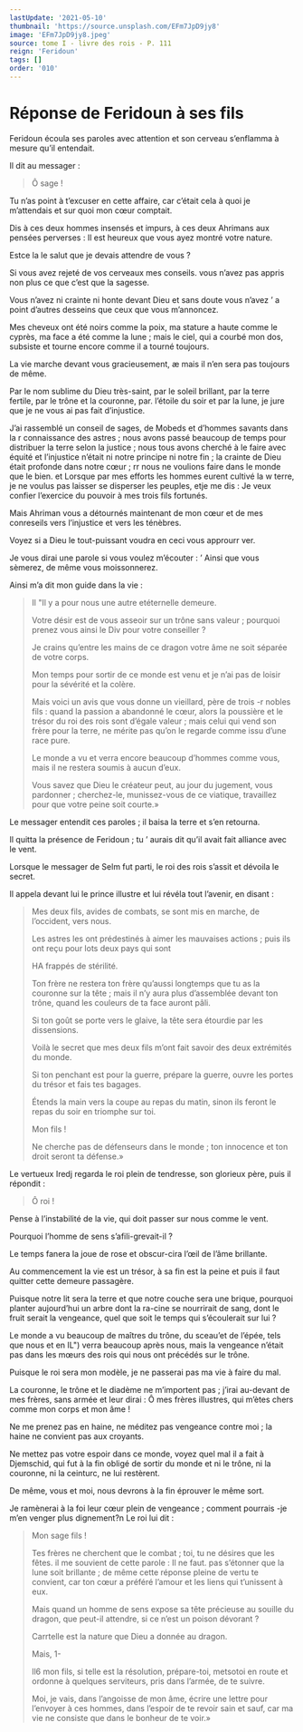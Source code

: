 ```yaml
---
lastUpdate: '2021-05-10'
thumbnail: 'https://source.unsplash.com/EFm7JpD9jy8'
image: 'EFm7JpD9jy8.jpeg'
source: tome I - livre des rois - P. 111
reign: 'Feridoun'
tags: []
order: '010'
---
```


# Réponse de Feridoun à ses fils

Feridoun écoula ses paroles avec attention et son cerveau s’enflamma à mesure qu’il entendait.

Il dit au messager :

> Ô sage !

Tu n’as point à t’excuser en cette affaire, car c’était cela à quoi je m’attendais et sur quoi mon cœur comptait.

Dis à ces deux hommes insensés et impurs, à ces deux Ahrimans aux pensées perverses : Il est heureux que vous ayez montré votre nature.

Estce la le salut que je devais attendre de vous ?

Si vous avez rejeté de vos cerveaux mes conseils. vous n’avez pas appris non plus ce que c’est que la sagesse.

Vous n’avez ni crainte ni honte devant Dieu et sans doute vous n’avez ’
a point d’autres desseins que ceux que vous m’annoncez.

Mes cheveux ont été noirs comme la poix, ma stature a haute comme le cyprès, ma face a été comme la lune ; mais le ciel, qui a courbé mon dos, subsiste et tourne encore comme il a tourné toujours.

La vie marche devant vous gracieusement, æ mais il n’en sera pas toujours de même.

Par le nom sublime du Dieu très-saint, par le soleil brillant, par la terre fertile, par le trône et la couronne, par. l’étoile du soir et par la lune, je jure que je ne vous ai pas fait d’injustice.

J’ai rassemblé un conseil de sages, de Mobeds et d’hommes savants dans la r connaissance des astres ; nous avons passé beaucoup de temps pour distribuer la terre selon la justice ; nous tous avons cherché à le faire avec équité et l’injustice n’était ni notre principe ni notre fin ; la crainte de Dieu était profonde dans notre cœur ; rr nous ne voulions faire dans le monde que le bien. et Lorsque par mes efforts les hommes eurent cultivé la w terre, je ne voulus pas laisser se disperser les peuples, etje me dis : Je veux confier l’exercice du pouvoir à mes trois fils fortunés.

Mais Ahriman vous a détournés maintenant de mon cœur et de mes conreseils vers l’injustice et vers les ténèbres.

Voyez si a Dieu le tout-puissant voudra en ceci vous approurr ver.

Je vous dirai une parole si vous voulez m’écouter : ’ Ainsi que vous sèmerez, de même vous moissonnerez.

Ainsi m’a dit mon guide dans la vie :

> Il "Il y a pour nous une autre etéternelle demeure.
>
> Votre désir est de vous asseoir sur un trône sans valeur ; pourquoi prenez vous ainsi le Div pour votre conseiller ?
>
> Je crains qu’entre les mains de ce dragon votre âme ne soit séparée de votre corps.
>
> Mon temps pour sortir de ce monde est venu et je n’ai pas de loisir pour la sévérité et la colère.
>
> Mais voici un avis que vous donne un vieillard, père de trois -r nobles fils : quand la passion a abandonné le cœur, alors la poussière et le trésor du roi des rois sont d’égale valeur ; mais celui qui vend son frère pour la terre, ne mérite pas qu’on le regarde comme issu d’une race pure.
>
> Le monde a vu et verra encore beaucoup d’hommes comme vous, mais il ne restera soumis à aucun d’eux.
>
> Vous savez que Dieu le créateur peut, au jour du jugement, vous pardonner ; cherchez-le, munissez-vous de ce viatique, travaillez pour que votre peine soit courte.»

Le messager entendit ces paroles ; il baisa la terre et s’en retourna.

Il quitta la présence de Feridoun ; tu
’ aurais dit qu’il avait fait alliance avec le vent.

Lorsque le messager de Selm fut parti, le roi des rois s’assit et dévoila le secret.

Il appela devant lui le prince illustre et lui révéla tout l’avenir, en disant :

> Mes deux fils, avides de combats, se sont mis en marche, de l’occident, vers nous.
>
> Les astres les ont prédestinés à aimer les mauvaises actions ; puis ils ont reçu pour lots deux pays qui sont
>
> HA frappés de stérilité.
>
> Ton frère ne restera ton frère qu’aussi longtemps que tu as la couronne sur la tête ; mais il n’y aura plus d’assemblée devant ton trône, quand les couleurs de ta face auront pâli.
>
> Si ton goût se porte vers le glaive, la tête sera étourdie par les dissensions.
>
> Voilà le secret que mes deux fils m’ont fait savoir des deux extrémités du monde.
>
> Si ton penchant est pour la guerre, prépare la guerre, ouvre les portes du trésor et fais tes bagages.
>
> Étends la main vers la coupe au repas du matin, sinon ils feront le repas du soir en triomphe sur toi.
>
> Mon fils !
>
> Ne cherche pas de défenseurs dans le monde ; ton innocence et ton droit seront ta défense.»

Le vertueux Iredj regarda le roi plein de tendresse, son glorieux père, puis il répondit :

> Ô roi !

Pense à l’instabilité de la vie, qui doit passer sur nous comme le vent.

Pourquoi l’homme de sens s’afili-grevait-il ?

Le temps fanera la joue de rose et obscur-cira l’œil de l’âme brillante.

Au commencement la vie est un trésor, à sa fin est la peine et puis il faut quitter cette demeure passagère.

Puisque notre lit sera la terre et que notre couche sera une brique, pourquoi planter aujourd’hui un arbre dont la ra-cine se nourrirait de sang, dont le fruit serait la vengeance, quel que soit le temps qui s’écoulerait sur lui ?

Le monde a vu beaucoup de maîtres du trône, du sceau’et de l’épée, tels que nous et en IL") verra beaucoup après nous, mais la vengeance n’était pas dans les mœurs des rois qui nous ont précédés sur le trône.

Puisque le roi sera mon modèle, je ne passerai pas ma vie à faire du mal.

La couronne, le trône et le diadème ne m’importent pas ; j’irai au-devant de mes frères, sans armée et leur dirai : Ô mes frères illustres, qui m’ètes chers comme mon corps et mon âme !

Ne me prenez pas en haine, ne méditez pas vengeance contre moi ; la haine ne convient pas aux croyants.

Ne mettez pas votre espoir dans ce monde, voyez quel mal il a fait à Djemschid, qui fut à la fin obligé de sortir du monde et ni le trône, ni la couronne, ni la ceinturc, ne lui restèrent.

De même, vous et moi, nous devrons à la fin éprouver le même sort.

Je ramènerai à la foi leur cœur plein de vengeance ; comment pourrais -je m’en venger plus dignement?n Le roi lui dit :

> Mon sage fils !
>
> Tes frères ne cherchent que le combat ; toi, tu ne désires que les fêtes. il me souvient de cette parole : Il ne faut. pas s’étonner que la lune soit brillante ; de même cette réponse pleine de vertu te convient, car ton cœur a préféré l’amour et les liens qui t’unissent à eux.
>
> Mais quand un homme de sens expose sa tête précieuse au souille du dragon, que peut-il attendre, si ce n’est un poison dévorant ?
>
> Carrtelle est la nature que Dieu a donnée au dragon.
>
> Mais,
1-
>
> ll6 mon fils, si telle est la résolution, prépare-toi, metsotoi en route et ordonne à quelques serviteurs, pris dans l’armée, de te suivre.
>
> Moi, je vais, dans l’angoisse de mon âme, écrire une lettre pour l’envoyer à ces hommes, dans l’espoir de te revoir sain et sauf, car ma vie ne consiste que dans le bonheur de te voir.»
